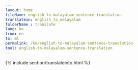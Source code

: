 ```yaml
---
layout: home
fileName: english-to-malayalam-sentence-translation
translatein: english_to_malayalam
folderName : translate
lang: ko
from: en
to: ml
permalink: /ko/english-to-malayalam-sentence-translation
tool: english-to-malayalam-sentence-translation
---
```

{% include section/translateinto.html %}